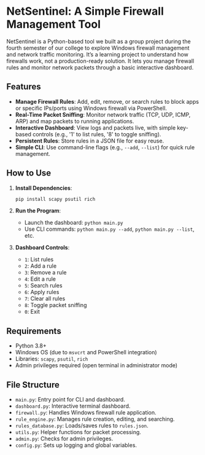 # NetSentinel: A Simple Firewall Management Tool

NetSentinel is a Python-based tool we built as a group project during the fourth semester of our college to explore Windows firewall management and network traffic monitoring. It’s a learning project to understand how firewalls work, not a production-ready solution. It lets you manage firewall rules and monitor network packets through a basic interactive dashboard.

## Features

- **Manage Firewall Rules**: Add, edit, remove, or search rules to block apps or specific IPs/ports using Windows firewall via PowerShell.
- **Real-Time Packet Sniffing**: Monitor network traffic (TCP, UDP, ICMP, ARP) and map packets to running applications.
- **Interactive Dashboard**: View logs and packets live, with simple key-based controls (e.g., '1' to list rules, '8' to toggle sniffing).
- **Persistent Rules**: Store rules in a JSON file for easy reuse.
- **Simple CLI**: Use command-line flags (e.g., `--add`, `--list`) for quick rule management.

## How to Use

1. **Install Dependencies**:

   ```bash
   pip install scapy psutil rich
   ```

2. **Run the Program**:

   - Launch the dashboard: `python main.py`
   - Use CLI commands: `python main.py --add`, `python main.py --list`, etc.

3. **Dashboard Controls**:

   - `1`: List rules
   - `2`: Add a rule
   - `3`: Remove a rule
   - `4`: Edit a rule
   - `5`: Search rules
   - `6`: Apply rules
   - `7`: Clear all rules
   - `8`: Toggle packet sniffing
   - `0`: Exit


## Requirements

- Python 3.8+
- Windows OS (due to `msvcrt` and PowerShell integration)
- Libraries: `scapy`, `psutil`, `rich`
- Admin privileges required (open terminal in administrator mode)

## File Structure

- `main.py`: Entry point for CLI and dashboard.
- `dashboard.py`: Interactive terminal dashboard.
- `firewall.py`: Handles Windows firewall rule application.
- `rule_engine.py`: Manages rule creation, editing, and searching.
- `rules_database.py`: Loads/saves rules to `rules.json`.
- `utils.py`: Helper functions for packet processing.
- `admin.py`: Checks for admin privileges.
- `config.py`: Sets up logging and global variables.
